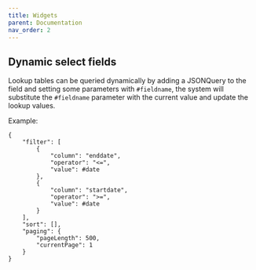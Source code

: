 ```yaml
---
title: Widgets
parent: Documentation
nav_order: 2
---
```



## Dynamic select fields
Lookup tables can be queried dynamically by adding a JSONQuery to the field
and setting some parameters with `#fieldname`, the system will substitute the `#fieldname` parameter
with the current value and update the lookup values.

Example:
```
{
    "filter": [
        {
            "column": "enddate",
            "operator": "<=",
            "value": #date
        },
        {
            "column": "startdate",
            "operator": ">=",
            "value": #date
        }
    ],
    "sort": [],
    "paging": {
        "pageLength": 500,
        "currentPage": 1
    }
}
```